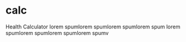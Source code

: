 # calc
Health Calculator
lorem spumlorem spumlorem spumlorem spum
lorem spumlorem spumlorem spumlorem spumv
